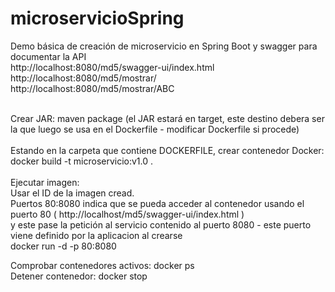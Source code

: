 # microservicioSpring
Demo básica de creación de microservicio en Spring Boot y swagger para documentar la API<br>
http://localhost:8080/md5/swagger-ui/index.html<br>
http://localhost:8080/md5/mostrar/<br>
http://localhost:8080/md5/mostrar/ABC<br><br>

Crear JAR: maven package (el JAR estará en target, este destino debera ser la que luego se usa en el Dockerfile - modificar Dockerfile si procede)<br><br>
Estando en la carpeta que contiene DOCKERFILE, crear contenedor Docker: docker build -t microservicio:v1.0 .<br><br>
Ejecutar imagen:<br>
   Usar el ID de la imagen cread.<br>
   Puertos 80:8080 indica que se pueda acceder al contenedor usando el puerto 80 ( http://localhost/md5/swagger-ui/index.html )<br>
   y este pase la petición al servicio contenido al puerto 8080 - este puerto viene definido por la aplicacion al crearse<br>
docker run -d -p 80:8080 <id><br>

Comprobar contenedores activos: docker ps<br>
Detener contenedor: docker stop <id>